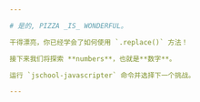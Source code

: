 ```yaml
---

# 是的, PIZZA _IS_ WONDERFUL。

干得漂亮，你已经学会了如何使用 `.replace()` 方法！

接下来我们将探索 **numbers**，也就是**数字**。

运行 `jschool-javascripter` 命令并选择下一个挑战。

---
```

